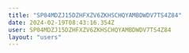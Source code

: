 ```yaml
---
title: "SP04MDZJ15DZHFXZV6ZKHSCHQYAMBDWDV7TS4Z84"
date: 2024-02-19T08:43:16.354Z
user: SP04MDZJ15DZHFXZV6ZKHSCHQYAMBDWDV7TS4Z84
layout: "users"
---
```

    